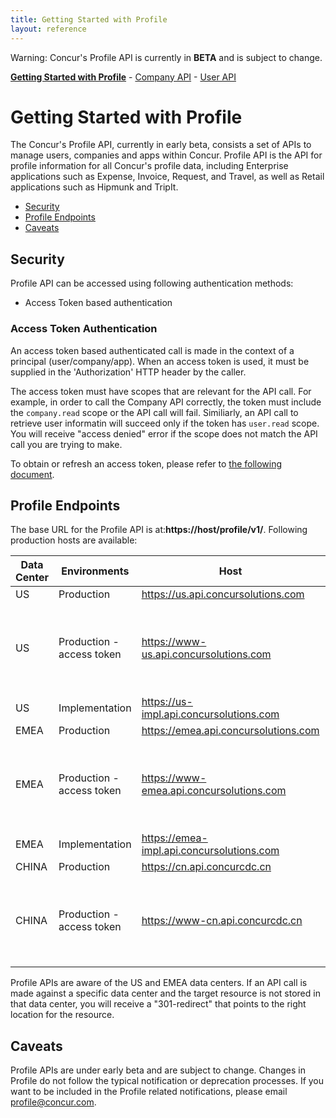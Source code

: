 ```yaml
---
title: Getting Started with Profile
layout: reference
---
```


Warning: Concur's Profile API is currently in **BETA** and is subject to change.


[**Getting Started with Profile**](gettingStarted.html)  -  [Company API](company.html)  -  [User API](user.html)

# Getting Started with Profile
The Concur's Profile API, currently in early beta, consists a set of APIs to manage users, companies and apps within Concur. Profile API is the API for profile information for all Concur's profile data, including Enterprise applications such as Expense, Invoice, Request, and Travel, as well as Retail applications such as Hipmunk and TripIt. 

* [Security](#security)
* [Profile Endpoints](#endpoint)
* [Caveats](#caveats)

## <a name="security"></a>Security

Profile API can be accessed using following authentication methods:
* Access Token based authentication

### Access Token Authentication

An access token based authenticated call is made in the context of a principal (user/company/app).  When an access token is used, it must be supplied in the 'Authorization' HTTP header by the caller.

The access token must have scopes that are relevant for the API call. For example, in order to call the Company API correctly, the token must include the `company.read` scope or the API call will fail. Similiarly, an API call to retrieve user informatin will succeed only if the token has `user.read` scope. You will receive "access denied" error if the scope does not match the API call you are trying to make.

To obtain or refresh an access token, please refer to [the following document](/api-reference/authentication/getting-started.html).

## <a name="endpoint"></a>Profile Endpoints

The base URL for the Profile API is at:**https://host/profile/v1/**. Following production hosts are available:

|**Data Center**|**Environments**|**Host**|**Description**|
|---------------|---------------|----------|---------------|
|US | Production |https://us.api.concursolutions.com ||
|US | Production - access token | https://www-us.api.concursolutions.com | This is for clients that cannot handle the server request for x.509 cert. |
|US | Implementation | https://us-impl.api.concursolutions.com ||
|EMEA | Production | https://emea.api.concursolutions.com ||
|EMEA | Production - access token | https://www-emea.api.concursolutions.com | This is for clients that cannot handle the server request for x.509 cert.|
|EMEA | Implementation |https://emea-impl.api.concursolutions.com ||
|CHINA | Production | https://cn.api.concurcdc.cn ||
|CHINA | Production - access token | https://www-cn.api.concurcdc.cn |  This is for clients that cannot handle the server request for x.509 cert.|

Profile APIs are aware of the US and EMEA data centers. If an API call is made against a specific data center and the target resource is not stored in that data center, you will receive a "301-redirect" that points to the right location for the resource.


## <a name="caveats"></a>Caveats

Profile APIs are under early beta and are subject to change. Changes in Profile do not follow the typical notification or deprecation processes. If you want to be included in the Profile related notifications, please email [profile@concur.com](mailto:profile@concur.com).



